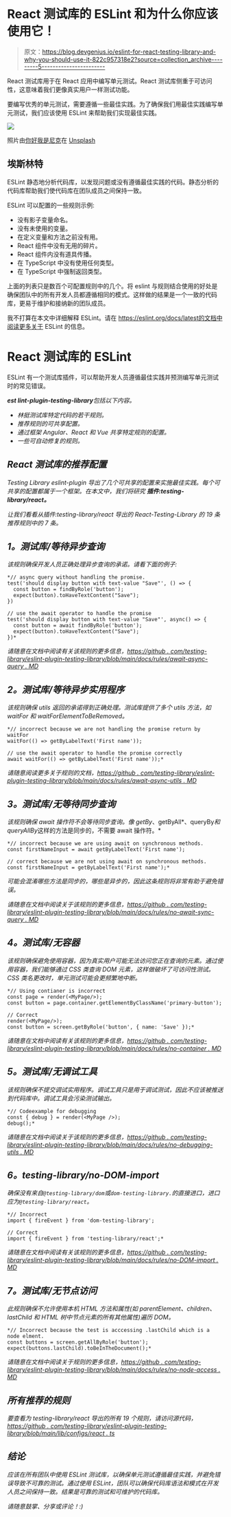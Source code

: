 # React 测试库的 ESLint 和为什么你应该使用它！

> 原文：<https://blog.devgenius.io/eslint-for-react-testing-library-and-why-you-should-use-it-822c957318e2?source=collection_archive---------5----------------------->

React 测试库用于在 React 应用中编写单元测试。React 测试库侧重于可访问性，这意味着我们更像真实用户一样测试功能。

要编写优秀的单元测试，需要遵循一些最佳实践。为了确保我们用最佳实践编写单元测试，我们应该使用 ESLint 来帮助我们实现最佳实践。

![](img/55f0f473f25b96964f85eb9d8e80fd4a.png)

照片由[你好我是尼克](https://unsplash.com/@helloimnik?utm_source=medium&utm_medium=referral)在 [Unsplash](https://unsplash.com?utm_source=medium&utm_medium=referral)

## 埃斯林特

ESLint 静态地分析代码库，以发现问题或没有遵循最佳实践的代码。静态分析的代码库帮助我们使代码库在团队成员之间保持一致。

ESLint 可以配置的一些规则示例:

*   没有影子变量命名。
*   没有未使用的变量。
*   在定义变量和方法之前没有用。
*   React 组件中没有无用的碎片。
*   React 组件内没有道具传播。
*   在 TypeScript 中没有使用任何类型。
*   在 TypeScript 中强制返回类型。

上面的列表只是数百个可配置规则中的几个。将 eslint 与规则结合使用的好处是确保团队中的所有开发人员都遵循相同的模式。这样做的结果是一个一致的代码库，更易于维护和接纳新的团队成员。

我不打算在本文中详细解释 ESLint。请在 https://eslint.org/docs/latest的文档中阅读更多关于 ESLint 的信息。

# React 测试库的 ESLint

ESLint 有一个测试库插件，可以帮助开发人员遵循最佳实践并预测编写单元测试时的常见错误。

***est lint-plugin-testing-library****包括以下内容。*

*   *林挺测试库特定代码的若干规则。*
*   *推荐规则的可共享配置。*
*   *通过框架 Angular、React 和 Vue 共享特定规则的配置。*
*   *一些可自动修复的规则。*

## *React 测试库的推荐配置*

*Testing Library eslint-plugin 导出了几个可共享的配置来实施最佳实践。每个可共享的配置都属于一个框架。在本文中，我们将研究 ***插件:testing-library/react。****

*让我们看看从插件:testing-library/react 导出的 React-Testing-Library 的 19 条推荐规则中的 7 条。*

## ***1。测试库/等待异步查询***

*该规则确保开发人员正确处理异步查询的承诺。请看下面的例子:*

```
*// async query without handling the promise.
test('should display button with text-value "Save"', () => {
  const button = findByRole('button');
  expect(button).toHaveTextContent("Save");
})

// use the await operator to handle the promise
test('should display button with text-value "Save"', async() => {
  const button = await findByRole('button');
  expect(button).toHaveTextContent("Save");
})*
```

*请随意在文档中阅读有关该规则的更多信息，[https://github . com/testing-library/eslint-plugin-testing-library/blob/main/docs/rules/await-async-query . MD](https://github.com/testing-library/eslint-plugin-testing-library/blob/main/docs/rules/await-async-query.md)*

## ***2。测试库/等待异步实用程序***

*该规则确保 utils 返回的承诺得到正确处理。测试库提供了多个 utils 方法，如 waitFor 和 waitForElementToBeRemoved。*

```
*// incorrect because we are not handling the promise return by waitFor
waitFor(() => getByLabelText('First name'));

// use the await operator to handle the promise correctly
await waitFor(() => getByLabelText('First name'));*
```

*请随意阅读更多关于规则的文档，[https://github . com/testing-library/eslint-plugin-testing-library/blob/main/docs/rules/await-async-utils . MD](https://github.com/testing-library/eslint-plugin-testing-library/blob/main/docs/rules/await-async-utils.md)*

## ***3。测试库/无等待同步查询***

*该规则确保 await 操作符不会等待同步查询。像 getBy*、getByAll*、queryBy*和 queryAllBy*这样的方法是同步的，不需要 await 操作符。*

```
*// incorrect because we are using await on synchronous methods.
const firstNameInput = await getByLabelText('First name');

// correct because we are not using await on synchronous methods.
const firstNameInput = getByLabelText('First name');*
```

*可能会混淆哪些方法是同步的，哪些是异步的，因此这条规则将非常有助于避免错误。*

*请随意在文档中阅读关于该规则的更多信息，[https://github . com/testing-library/eslint-plugin-testing-library/blob/main/docs/rules/no-await-sync-query . MD](https://github.com/testing-library/eslint-plugin-testing-library/blob/main/docs/rules/no-await-sync-query.md)*

## ***4。测试库/无容器***

*该规则确保避免使用容器，因为真实用户可能无法访问您正在查询的元素。通过使用容器，我们能够通过 CSS 类查询 DOM 元素，这样做破坏了可访问性测试。CSS 类名更改时，单元测试可能会更频繁地中断。*

```
*// Using contianer is incorrect
const page = render(<MyPage/>);
const button = page.container.getElementByClassName('primary-button');

// Correct
render(<MyPage/>);
const button = screen.getByRole('button', { name: 'Save' });* 
```

*请随意在文档中阅读有关该规则的更多信息，[https://github . com/testing-library/eslint-plugin-testing-library/blob/main/docs/rules/no-container . MD](https://github.com/testing-library/eslint-plugin-testing-library/blob/main/docs/rules/no-container.md)*

## ***5。测试库/无调试工具***

*该规则确保不提交调试实用程序。调试工具只是用于调试测试，因此不应该被推送到代码库中。调试工具会污染测试输出。*

```
*// Codeexample for debugging
const { debug } = render(<MyPage />);
debug();*
```

*请随意在文档中阅读关于该规则的更多信息，[https://github . com/testing-library/eslint-plugin-testing-library/blob/main/docs/rules/no-debugging-utils . MD](https://github.com/testing-library/eslint-plugin-testing-library/blob/main/docs/rules/no-debugging-utils.md)*

## ***6。testing-library/no-DOM-import***

*确保没有来自`@testing-library/dom`或`dom-testing-library.`的直接进口，进口应为`@testing-library/react`。*

```
*// Incorrect
import { fireEvent } from 'dom-testing-library';

// Correct
import { fireEvent } from 'testing-library/react';*
```

*请随意在文档中阅读有关该规则的更多信息，[https://github . com/testing-library/eslint-plugin-testing-library/blob/main/docs/rules/no-DOM-import . MD](https://github.com/testing-library/eslint-plugin-testing-library/blob/main/docs/rules/no-dom-import.md)*

## ***7。测试库/无节点访问***

*此规则确保不允许使用本机 HTML 方法和属性(如 parentElement、children、lastChild 和 HTML 树中节点元素的所有其他属性)遍历 DOM。*

```
*// Incorrect because the test is acccessing .lastChild which is a node elment.
const buttons = screen.getAllByRole('button');
expect(buttons.lastChild).toBeInTheDocument();*
```

*请随意在文档中阅读关于规则的更多信息，[https://github . com/testing-library/eslint-plugin-testing-library/blob/main/docs/rules/no-node-access . MD](https://github.com/testing-library/eslint-plugin-testing-library/blob/main/docs/rules/no-node-access.md)*

## *所有推荐的规则*

*要查看为 testing-library/react 导出的所有 19 个规则，请访问源代码，[https://github . com/testing-library/eslint-plugin-testing-library/blob/main/lib/configs/react . ts](https://github.com/testing-library/eslint-plugin-testing-library/blob/main/lib/configs/react.ts)*

## *结论*

*应该在所有团队中使用 ESLint 测试库，以确保单元测试遵循最佳实践，并避免错误导致不可靠的测试。通过使用 ESLint，团队可以确保代码库语法和模式在开发人员之间保持一致。结果是可靠的测试和可维护的代码库。*

*请随意鼓掌、分享或评论！:)*